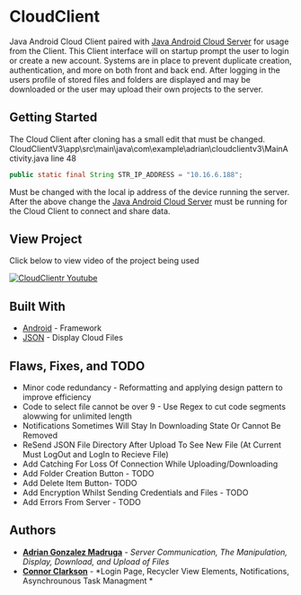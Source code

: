 # CloudClient
Java Android Cloud Client paired with [Java Android Cloud Server](https://github.com/Adrian-Gonzalez-Madruga/CloudServer) for usage from the Client. This Client interface will on startup prompt the user to login or create a new account. Systems are in place to prevent duplicate creation, authentication, and more on both front and back end. After logging in the users profile of stored files and folders are displayed and may be downloaded or the user may upload their own projects to the server.

## Getting Started
The Cloud Client after cloning has a small edit that must be changed.
CloudClientV3\app\src\main\java\com\example\adrian\cloudclientv3\MainActivity.java line 48
```java
public static final String STR_IP_ADDRESS = "10.16.6.188";
```
Must be changed with the local ip address of the device running the server.
After the above change the [Java Android Cloud Server](https://github.com/Adrian-Gonzalez-Madruga/CloudServer) must be running for the Cloud Client to connect and share data.

## View Project
Click below to view video of the project being used

[![CloudClientr Youtube](http://img.youtube.com/vi/x-qbk-35JNc/0.jpg)](http://www.youtube.com/watch?v=x-qbk-35JNc "CloudClient")

## Built With

* [Android](https://developer.android.com/) - Framework
* [JSON](https://www.json.org/) - Display Cloud Files

## Flaws, Fixes, and TODO

* Minor code redundancy - Reformatting and applying design pattern to improve efficiency
* Code to select file cannot be over 9 - Use Regex to cut code segments alowwing for unlimited length
* Notifications Sometimes Will Stay In Downloading State Or Cannot Be Removed
* ReSend JSON File Directory After Upload To See New File (At Current Must LogOut and LogIn to Recieve File)
* Add Catching For Loss Of Connection While Uploading/Downloading
* Add Folder Creation Button - TODO
* Add Delete Item Button- TODO
* Add Encryption Whilst Sending Credentials and Files - TODO
* Add Errors From Server - TODO


## Authors

* **[Adrian Gonzalez Madruga](https://github.com/Adrian-Gonzalez-Madruga)** - *Server Communication, The Manipulation, Display, Download, and Upload of Files*
* **[Connor Clarkson](https://github.com/clarksoc)** - *Login Page, Recycler View Elements, Notifications, Asynchrounous Task Managment *
